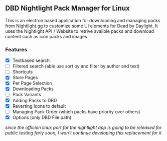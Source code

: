 ## DBD Nightlight Pack Manager for Linux
This is an electron based application for downloading and managing packs from [Nightlight.gg](https://nightlight.gg/) to customize some UI elements for Dead by Daylight.
It uses the Nightlight API / Website to retrive avalible packs and download content such as icon packs and images.

### Features
- [x] Textbased search
- [ ] Filtered search (able use sort by and filter by author and text)
- [ ] Shortcuts
- [x] Store Pages
- [x] Per Page Selection
- [x] Downloading Packs
- [ ] Pack Variants
- [x] Adding Packs to DBD
- [x] Reverting Icons to default
- [ ] Managing Pack Order (which packs have priority over others)
- [x] Options (only DBD File path)

_since the officion linux port for the nightlight app is going to be released for public testing farly soon, I won't continue developing this replacement for it_
